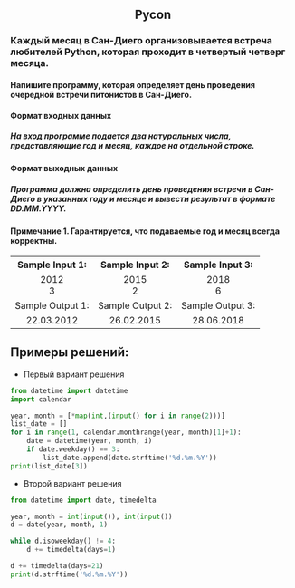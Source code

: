 <h2 style="text-align:center">Pycon</h2>

### Каждый месяц в Сан-Диего организовывается встреча любителей Python, которая проходит в четвертый четверг месяца.
#### Напишите программу, которая определяет день проведения очередной встречи питонистов в Сан-Диего.


#### Формат входных данных
##### На вход программе подается два натуральных числа, представляющие год и месяц, каждое на отдельной строке.
#### Формат выходных данных
##### Программа должна определить день проведения встречи в Сан-Диего в указанных году и месяце и вывести результат в формате DD.MM.YYYY.
#### Примечание 1. Гарантируется, что подаваемые год и месяц всегда корректны.

<table align="center">
  <tbody>
    <tr>
      <th>Sample Input 1: </th>
      <th>Sample Input 2: </th>
      <th>Sample Input 3:</th>
    </tr>
    <tr>
      <td align="center">2012<br>
                        3<br></td>
      <td align="center">2015<br>
                        2<br></td>
      <td align="center">2018<br>
                        6<br></td>
    </tr>
    <tr>
      <td>Sample Output 1:</td>
      <td>Sample Output 2:</td>
      <td>Sample Output 3:</td>
    </tr>
    <tr>
      <td align="center">
      22.03.2012<br>
      </td>
      <td align="center">
      26.02.2015<br>
      </td>
      <td align="center">
      28.06.2018<br>
      </td>
    </tr>
  </tbody>
</table>

## Примеры решений:
* Первый вариант решения
```python
from datetime import datetime
import calendar

year, month = [*map(int,(input() for i in range(2)))]
list_date = []
for i in range(1, calendar.monthrange(year, month)[1]+1):
    date = datetime(year, month, i)
    if date.weekday() == 3:
        list_date.append(date.strftime('%d.%m.%Y'))
print(list_date[3])
```
* Второй вариант решения
```python
from datetime import date, timedelta

year, month = int(input()), int(input())
d = date(year, month, 1)

while d.isoweekday() != 4:
    d += timedelta(days=1)

d += timedelta(days=21)
print(d.strftime('%d.%m.%Y'))
```


